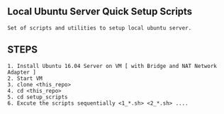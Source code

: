 ## Local Ubuntu Server Quick Setup Scripts 

	Set of scripts and utilities to setup local ubuntu server.

## STEPS

	1. Install Ubuntu 16.04 Server on VM [ with Bridge and NAT Network Adapter ]
	2. Start VM
	3. clone <this_repo>
	4. cd <this_repo>
	5. cd setup_scripts
	6. Excute the scripts sequentially <1_*.sh> <2_*.sh> ....




